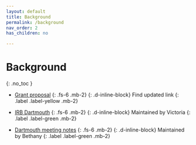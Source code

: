 ```yaml
---
layout: default
title: Background
permalink: /background
nav_order: 2
has_children: no

---
```


# Background
{: .no_toc }



* [Grant proposal](https://drive.google.com/drive/folders/1BnZ-v0hHyp6xuFJt8PYUWy7l3YJaIxG7?usp=sharing)
{: .fs-6 .mb-2}
{: .d-inline-block}
Find updated link
{: .label .label-yellow .mb-2}


* [IRB Dartmouth](https://drive.google.com/drive/folders/1GDJcX5FVgFdGSFUr7BpS_RzAU40dBTIs?usp=sharing)
{: .fs-6 .mb-2}
{: .d-inline-block}
Maintained by Victoria
{: .label .label-green .mb-2}


* [Dartmouth meeting notes](https://docs.google.com/document/d/1n40cd_tpweWnyJhhAw2N_eQjr18MHgZkQYiiOobZBiU/edit?usp=sharing)
{: .fs-6 .mb-2}
{: .d-inline-block}
Maintained by Bethany
{: .label .label-green .mb-2}
